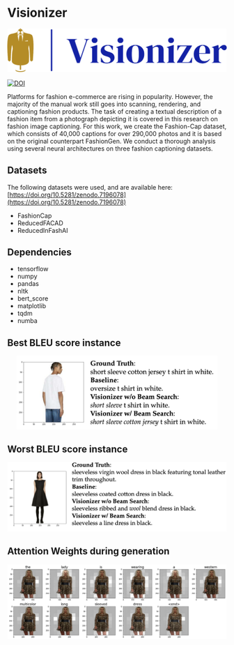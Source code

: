 # Visionizer

<p align="center">
  <img width="600" src="images/logo.png">
</p>

[![DOI](https://zenodo.org/badge/DOI/10.5281/zenodo.7196078.svg)](https://doi.org/10.5281/zenodo.7196078)

Platforms for fashion e-commerce are rising in popularity. However, the majority of the manual work still goes into scanning, rendering, and captioning fashion products. The task of creating a textual description of a fashion item from a photograph depicting it is covered in this research on fashion image captioning. For this work, we create the Fashion-Cap dataset, which consists of 40,000 captions for over 290,000 photos and it is based on the original counterpart FashionGen. We conduct a thorough analysis using several neural architectures on three fashion captioning datasets.


## Datasets

The following datasets were used, and are available here: [https://doi.org/10.5281/zenodo.7196078](https://doi.org/10.5281/zenodo.7196078)
* FashionCap
* ReducedFACAD
* ReducedInFashAI

## Dependencies  
* tensorflow
* numpy
* pandas
* nltk
* bert_score
* matplotlib
* tqdm
* numba

## Best BLEU score instance
<p align="center">
  <img width="460" src="images/best_bleu.png">
</p>

## Worst BLEU score instance
<p align="center">
  <img width="570" src="images/worst_bleu.png">
</p>

## Attention Weights during generation
<p align="center">
  <img width="600" src="images/infashai_lstm.png">
</p>
